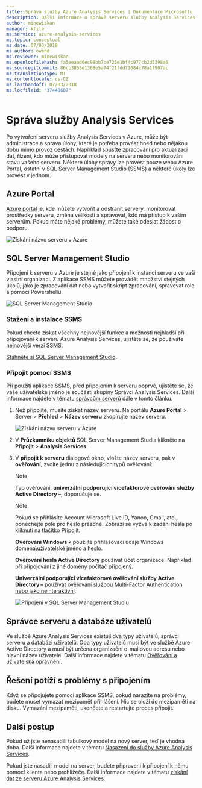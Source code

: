 ```yaml
---
title: Správa služby Azure Analysis Services | Dokumentace Microsoftu
description: Další informace o správě serveru služby Analysis Services v Azure.
author: minewiskan
manager: kfile
ms.service: azure-analysis-services
ms.topic: conceptual
ms.date: 07/03/2018
ms.author: owend
ms.reviewer: minewiskan
ms.openlocfilehash: fa5eeaad6ec98bb7ce725e1bf4c977cb2d5398a6
ms.sourcegitcommit: 86cb3855e1368e5a74f21fdd71684c78a1f907ac
ms.translationtype: MT
ms.contentlocale: cs-CZ
ms.lasthandoff: 07/03/2018
ms.locfileid: "37448607"
---
```

# <a name="manage-analysis-services"></a>Správa služby Analysis Services
Po vytvoření serveru služby Analysis Services v Azure, může být administrace a správa úlohy, které je potřeba provést hned nebo nějakou dobu mimo provoz cestách. Například spusťte zpracování pro aktualizaci dat, řízení, kdo může přistupovat modely na serveru nebo monitorování stavu vašeho serveru. Některé úlohy správy lze provést pouze webu Azure Portal, ostatní v SQL Server Management Studio (SSMS) a některé úkoly lze provést v jednom.

## <a name="azure-portal"></a>Azure Portal
[Azure portal](http://portal.azure.com/) je, kde můžete vytvořit a odstranit servery, monitorovat prostředky serveru, změna velikosti a spravovat, kdo má přístup k vašim serverům.  Pokud máte nějaké problémy, můžete také odeslat žádost o podporu.

![Získání názvu serveru v Azure](./media/analysis-services-manage/aas-manage-portal.png)

## <a name="sql-server-management-studio"></a>SQL Server Management Studio
Připojení k serveru v Azure je stejné jako připojení k instanci serveru ve vaší vlastní organizaci. Z aplikace SSMS můžete provádět množství stejných úkolů, jako je zpracování dat nebo vytvořit skript zpracování, spravovat role a pomocí Powershellu.
  
![SQL Server Management Studio](./media/analysis-services-manage/aas-manage-ssms.png)

### <a name="download-and-install-ssms"></a>Stažení a instalace SSMS
Pokud chcete získat všechny nejnovější funkce a možnosti nejhladší při připojování k serveru Azure Analysis Services, ujistěte se, že používáte nejnovější verzi SSMS. 

[Stáhněte si SQL Server Management Studio](https://docs.microsoft.com/sql/ssms/download-sql-server-management-studio-ssms).


### <a name="to-connect-with-ssms"></a>Připojit pomocí SSMS
 Při použití aplikace SSMS, před připojením k serveru poprvé, ujistěte se, že vaše uživatelské jméno je součástí skupiny Správci Analysis Services. Další informace najdete v tématu [správcům serverů](#server-administrators) dále v tomto článku.

1. Než připojíte, musíte získat název serveru. Na portálu **Azure Portal** > Server > **Přehled** > **Název serveru** zkopírujte název serveru.
   
    ![Získání názvu serveru v Azure](./media/analysis-services-deploy/aas-deploy-get-server-name.png)
2. V **Průzkumníku objektů** SQL Server Management Studia klikněte na **Připojit** > **Analysis Services**.
3. V **připojit k serveru** dialogové okno, vložte název serveru, pak v **ověřování**, zvolte jednu z následujících typů ověřování:   
    > [!NOTE]
    > Typ ověřování, **univerzální podporující vícefaktorové ověřování služby Active Directory –**, doporučuje se.

    > [!NOTE]
    > Pokud se přihlásíte Account Microsoft Live ID, Yanoo, Gmail, atd., ponechejte pole pro heslo prázdné. Zobrazí se výzva k zadání hesla po kliknutí na tlačítko Připojit.

    **Ověřování Windows** k použijte přihlašovací údaje Windows doména\uživatelské jméno a heslo.

    **Ověřování hesla Active Directory** používat účet organizace. Například při připojování z jiné domény počítač připojený.

    **Univerzální podporující vícefaktorové ověřování služby Active Directory –** používat [ověřování službou Multi-Factor Authentication nebo jako neinteraktivní](../sql-database/sql-database-ssms-mfa-authentication.md). 
   
    ![Připojení v SQL Server Management Studiu](./media/analysis-services-manage/aas-manage-connect-ssms.png)

## <a name="server-administrators-and-database-users"></a>Správce serveru a databáze uživatelů
Ve službě Azure Analysis Services existují dva typy uživatelů, správci serveru a databázi uživatelů. Oba typy uživatelů musí být ve službě Azure Active Directory a musí být určena organizační e-mailovou adresu nebo hlavní název uživatele. Další informace najdete v tématu [Ověřování a uživatelská oprávnění](analysis-services-manage-users.md).


## <a name="troubleshooting-connection-problems"></a>Řešení potíží s problémy s připojením
Když se připojujete pomocí aplikace SSMS, pokud narazíte na problémy, budete muset vymazat mezipaměť přihlášení. Nic se uloží do mezipaměti na disku. Vymazání mezipaměti, ukončete a restartujte proces připojit. 

## <a name="next-steps"></a>Další postup
Pokud už jste nenasadili tabulkový model na nový server, teď je vhodná doba. Další informace najdete v tématu [Nasazení do služby Azure Analysis Services](analysis-services-deploy.md).

Pokud jste nasadili model na server, budete připraveni k připojení k němu pomocí klienta nebo prohlížeče. Další informace najdete v tématu [získání dat ze serveru Azure Analysis Services](analysis-services-connect.md).


